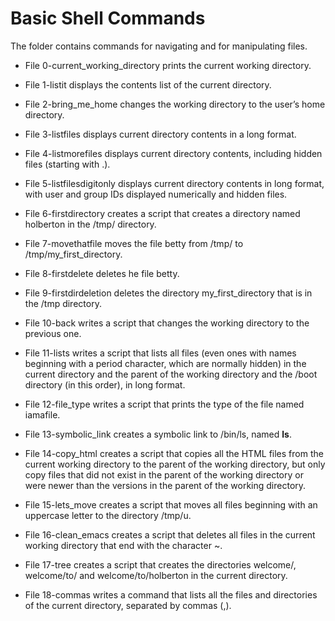 # Basic Shell Commands
The folder contains commands for navigating and for manipulating files.
- File 0-current_working_directory prints the current working directory.

- File 1-listit displays the contents list of the current directory.

- File 2-bring_me_home changes the working directory to the user’s home directory.

- File 3-listfiles displays current directory contents in a long format.

- File 4-listmorefiles displays current directory contents, including hidden files (starting with .).

- File 5-listfilesdigitonly displays current directory contents in long format, with user and group IDs displayed numerically and hidden files.

- File 6-firstdirectory creates a script that creates a directory named holberton in the /tmp/ directory.

- File 7-movethatfile moves the file betty from /tmp/ to /tmp/my_first_directory.

- File 8-firstdelete deletes he file betty.

- File 9-firstdirdeletion deletes the directory my_first_directory that is in the /tmp directory.

- File 10-back writes a script that changes the working directory to the previous one.

- File 11-lists writes a script that lists all files (even ones with names beginning with a period character, which are normally hidden) in the current directory and the parent of the working directory and the /boot directory (in this order), in long format.

- File 12-file_type writes a script that prints the type of the file named iamafile. 

- File 13-symbolic_link creates a symbolic link to /bin/ls, named __ls__. 

- File 14-copy_html creates a script that copies all the HTML files from the current working directory to the parent of the working directory, but only copy files that did not exist in the parent of the working directory or were newer than the versions in the parent of the working directory.

- File 15-lets_move creates a script that moves all files beginning with an uppercase letter to the directory /tmp/u.

- File 16-clean_emacs creates a script that deletes all files in the current working directory that end with the character ~.

- File 17-tree creates a script that creates the directories welcome/, welcome/to/ and welcome/to/holberton in the current directory.

- File 18-commas writes a command that lists all the files and directories of the current directory, separated by commas (,).
